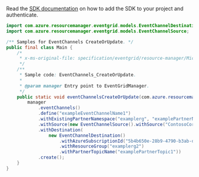 Read the [SDK documentation](https://github.com/Azure/azure-sdk-for-java/blob/azure-resourcemanager-eventgrid_1.1.0-beta.2/sdk/eventgrid/azure-resourcemanager-eventgrid/README.md) on how to add the SDK to your project and authenticate.

```java
import com.azure.resourcemanager.eventgrid.models.EventChannelDestination;
import com.azure.resourcemanager.eventgrid.models.EventChannelSource;

/** Samples for EventChannels CreateOrUpdate. */
public final class Main {
    /*
     * x-ms-original-file: specification/eventgrid/resource-manager/Microsoft.EventGrid/preview/2021-06-01-preview/examples/EventChannels_CreateOrUpdate.json
     */
    /**
     * Sample code: EventChannels_CreateOrUpdate.
     *
     * @param manager Entry point to EventGridManager.
     */
    public static void eventChannelsCreateOrUpdate(com.azure.resourcemanager.eventgrid.EventGridManager manager) {
        manager
            .eventChannels()
            .define("exampleEventChannelName1")
            .withExistingPartnerNamespace("examplerg", "examplePartnerNamespaceName1")
            .withSource(new EventChannelSource().withSource("ContosoCorp.Accounts.User1"))
            .withDestination(
                new EventChannelDestination()
                    .withAzureSubscriptionId("5b4b650e-28b9-4790-b3ab-ddbd88d727c4")
                    .withResourceGroup("examplerg2")
                    .withPartnerTopicName("examplePartnerTopic1"))
            .create();
    }
}
```
